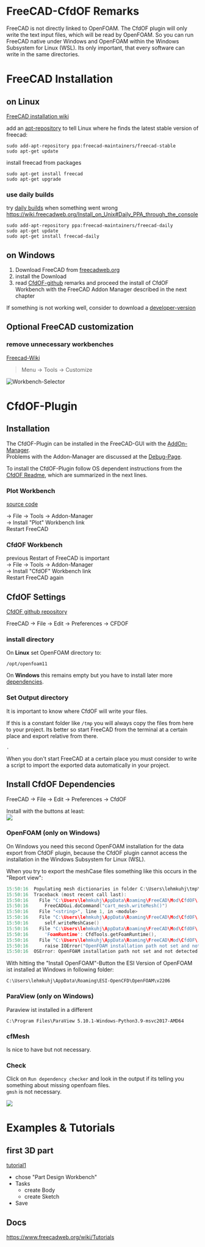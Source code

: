 
FreeCAD-CfdOF Remarks
==============================================================================

FreeCAD is not directly linked to OpenFOAM. 
The CfdOF plugin will only write the text input files, which will be read by OpenFOAM. 
So you can run FreeCAD native under Windows and OpenFOAM within the Windows Subsystem for Linux (WSL). 
Its only important, that every software can write in the same directories.  


FreeCAD Installation
==============================================================================

on Linux
---------------------------------------------------------------------
[FreeCAD installation wiki](https://www.freecadweb.org/wiki/Install_on_Unix)

add an [apt-repository] to tell Linux where he finds the latest stable version of freecad: 

    sudo add-apt-repository ppa:freecad-maintainers/freecad-stable
    sudo apt-get update

[apt-repository]: https://launchpad.net/~freecad-maintainers/+archive/ubuntu/freecad-stable


install freecad from packages 

    sudo apt-get install freecad
    sudo apt-get upgrade


### use daily builds
try [daily builds] when something went wrong  
https://wiki.freecadweb.org/Install_on_Unix#Daily_PPA_through_the_console  

    sudo add-apt-repository ppa:freecad-maintainers/freecad-daily
    sudo apt-get update
    sudo apt-get install freecad-daily

[daily builds]: https://launchpad.net/~freecad-maintainers/+archive/ubuntu/freecad-daily



on Windows
---------------------------------------------------------------------
1. Download FreeCAD from [freecadweb.org](https://www.freecadweb.org/downloads.php) 
2. install the Download
3. read [CfdOF-github](https://github.com/jaheyns/CfdOF) remarks and proceed the install of CfdOF Workbench with the FreeCAD Addon Manager described in the next chapter

If something is not working well, consider to download a [developer-version](https://github.com/FreeCAD/FreeCAD/releases/)  



Optional FreeCAD customization
------------------------------------------------------------------------------

### remove unnecessary workbenches
[Freecad-Wiki](https://www.freecadweb.org/wiki/Interface_Customization)  

>Menu -> Tools -> Customize  

![Workbench-Selector](../resources/freecad-workbench-selector.png)  



CfdOF-Plugin
==============================================================================

Installation
---------------------------------------------------------------------
The CfdOF-Plugin can be installed in the FreeCAD-GUI with the [AddOn-Manager](https://wiki.freecadweb.org/Std_AddonMgr).  
Problems with the Addon-Manager are discussed at the [Debug-Page](https://github.com/FreeCAD/FreeCAD-addons).   

To install the CfdOF-Plugin follow OS dependent instructions from the [CfdOF Readme](https://github.com/jaheyns/CfdOF), which are summarized in the next lines.  


### Plot Workbench
[source code](https://github.com/FreeCAD/freecad.plot)  

-> File -> Tools -> Addon-Manager  
-> Install "Plot" Workbench link  
Restart FreeCAD  


### CfdOF Workbench
previous Restart of FreeCAD is important  
-> File -> Tools -> Addon-Manager  
-> Install "CfdOF" Workbench link  
Restart FreeCAD again  



CfdOF Settings
---------------------------------------------------------------------
[CfdOF github repository](https://github.com/jaheyns/CfdOF)  

FreeCAD -> File -> Edit -> Preferences -> CFDOF


### install directory
On **Linux** set OpenFOAM directory to: 
~~~
/opt/openfoam11
~~~

On **Windows** this remains empty but you have to install later more [dependencies](#openfoam-only-on-windows).  


### Set Output directory 
It is important to know where CfdOF will write your files. 

If this is a constant folder like `/tmp` you will always copy the files from here to your project. 
Its better so start FreeCAD from the terminal at a certain place and export relative from there.  

    .

When you don't start FreeCAD at a certain place you must consider to write a script to import the exported data automatically in your project. 



Install CfdOF Dependencies
---------------------------------------------------------------------
FreeCAD -> File -> Edit -> Preferences -> CfdOF

Install with the buttons at least:  
![](../resources/cfdof-settings-windows.jpg)


### OpenFOAM (only on Windows)
On Windows you need this second OpenFOAM installation for the data export from CfdOF plugin, because the CfdOF plugin cannot access the installation in the Windows Subsystem for Linux (WSL).  

When you try to export the meshCase files something like this occurs in the "Report view":  
~~~c
15:50:16  Populating mesh dictionaries in folder C:\Users\lehmkuhj\tmp\meshCase
15:50:16  Traceback (most recent call last):
15:50:16    File "C:\Users\lehmkuhj\AppData\Roaming\FreeCAD\Mod\CfdOF\.\CfdOF\Mesh\TaskPanelCfdMesh.py", line 222, in writeMesh
15:50:16      FreeCADGui.doCommand("cart_mesh.writeMesh()")
15:50:16    File "<string>", line 1, in <module>
15:50:16    File "C:\Users\lehmkuhj\AppData\Roaming\FreeCAD\Mod\CfdOF\.\CfdOF\Mesh\CfdMeshTools.py", line 84, in writeMesh
15:50:16      self.writeMeshCase()
15:50:16    File "C:\Users\lehmkuhj\AppData\Roaming\FreeCAD\Mod\CfdOF\.\CfdOF\Mesh\CfdMeshTools.py", line 693, in writeMeshCase
15:50:16      'FoamRuntime': CfdTools.getFoamRuntime(),
15:50:16    File "C:\Users\lehmkuhj\AppData\Roaming\FreeCAD\Mod\CfdOF\.\CfdOF\CfdTools.py", line 584, in getFoamRuntime
15:50:16      raise IOError("OpenFOAM installation path not set and not detected")
15:50:16  OSError: OpenFOAM installation path not set and not detected
~~~

With hitting the "Install OpenFOAM"-Button the ESI Version of OpenFOAM ist installed at Windows in following folder:  

    C:\Users\lehmkuhj\AppData\Roaming\ESI-OpenCFD\OpenFOAM\v2206


### ParaView (only on Windows)
Paraview ist installed in a different 

    C:\Program Files\ParaView 5.10.1-Windows-Python3.9-msvc2017-AMD64


### cfMesh
Is nice to have but not necessary.  


### Check 
Click on `Run dependency checker` and look in the output if its telling you something about missing openfoam files.  
`gmsh` is not necessary. 

![](../resources/dependency-checker-output.png)



Examples & Tutorials
==============================================================================

first 3D part
---------------------------------------------------------------------

[tutorial1](https://www.freecadweb.org/wiki/Creating_a_simple_part_with_PartDesign)  

* chose "Part Design Workbench"
* Tasks
    * create Body
    * create Sketch
* Save


Docs
---------------------------------------------------------------------

https://www.freecadweb.org/wiki/Tutorials
